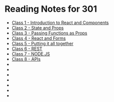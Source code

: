 # Reading Notes for 301
- [Class 1 - Introduction to React and Components](Class01/Class-01.md)
- [Class 2 - State and Props](Class02/Class-02.md)
- [Class 3 - Passing Functions as Props](Class03/Class-03.md)
- [Class 4 - React and Forms](Class04/Class-04.md)
- [Class 5 - Putting it all together](Class05/Class-05.md)
- [Class 6 - REST](Class06/Class-06.md)
- [Class 7 - NODE.JS](Class07/Class-07.md)
- [Class 8 - APIs]()
- []()
- []()
- []()
- []()
- []()
- []()
- []()